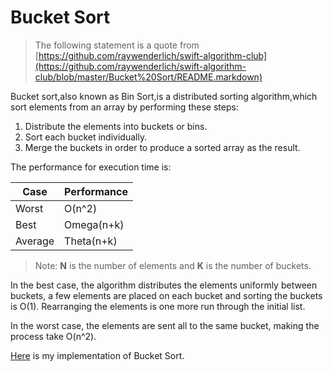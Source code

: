 # Bucket Sort
> The following statement is a quote from [https://github.com/raywenderlich/swift-algorithm-club](https://github.com/raywenderlich/swift-algorithm-club/blob/master/Bucket%20Sort/README.markdown)

Bucket sort,also known as Bin Sort,is a distributed sorting algorithm,which sort elements from an array by performing these steps:

1.  Distribute the elements into buckets or bins.
2.  Sort each bucket individually.
3.  Merge the buckets in order to produce a sorted array as the result.

The performance for execution time is:

| Case    | Performance |
| ------- | ----------- |
| Worst   | O(n^2)      |
| Best    | Omega(n+k)  |
| Average | Theta(n+k)  |

> Note: **N** is the number of elements and **K** is the number of buckets.

In the best case, the algorithm distributes the elements uniformly between buckets, a few elements are placed on each bucket and sorting the buckets is O(1). Rearranging the elements is one more run through the initial list.

In the worst case, the elements are sent all to the same bucket, making the process take O(n^2).

[Here](https://github.com/janwee-sha/algorithms/blob/main/src/main/java/bucketsort/BucketSort.java) is my implementation of Bucket Sort.